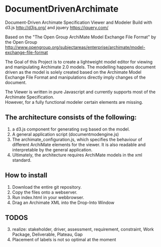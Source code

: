 # DocumentDrivenArchimate
Document-Driven Archimate Specification Viewer and Modeler
Build with d3.js http://d3js.org/ and jquery https://jquery.com/

Based on the "The Open Group ArchiMate Model Exchange File Format" by the Open Group http://www.opengroup.org/subjectareas/enterprise/archimate/model-exchange-file-format

The Goal of this Project is to create a lightweight model editor for viewing and manipulating Archimate 2.0 models. The modelling happens document driven as the model is solely created based on the Archimate Model Exchange File Format and manipulations directly imply changes of the document.

The Viewer is written in pure Javascript and currently supports most of the Archimate Specification.  
However, for a fully functional modeler certain elements are missing.

## The architecture consists of the following:

1. a d3.js component for generating svg based on the model.
2. A general application script (documentmodengine.js)
3. The archimate_configuration.js, which specifies the behaviour of different ArchiMate elements for the viewer. It is also readable and interpretable by the general application.
4. Ultimately, the architecture requires ArchiMate models in the xml standard.

## How to install

1. Download the entire git repository.
2. Copy the files onto a webserver.
3. Run index.html in your webbrowser.
4. Drag an Archimate XML into the Drop-Into Window


## TODOS
3. realize: stakeholder, driver, assessment, requirement, constraint, Work Package, Deliverable, Plateau, Gap
5. Placement of labels is not so optimal at the moment
